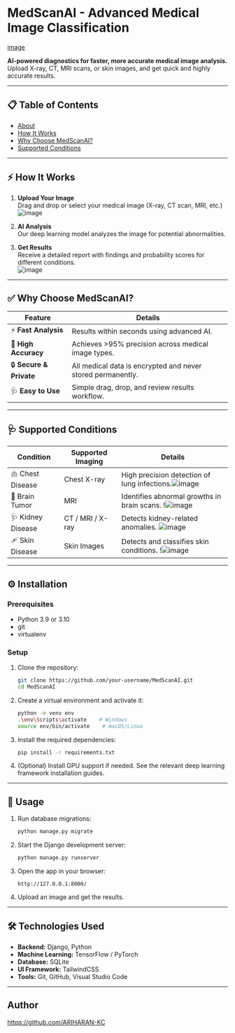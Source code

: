 # MedScanAI - Advanced Medical Image Classification

[image](https://github.com/user-attachments/assets/c62b48c1-91cc-4efa-946a-fa405e9189fd)


**AI-powered diagnostics for faster, more accurate medical image analysis.**  
Upload X-ray, CT, MRI scans, or skin images, and get quick and highly accurate results.

---

## 📋 Table of Contents
- [About](#about)
- [How It Works](#how-it-works)
- [Why Choose MedScanAI?](#why-choose-medscanai)
- [Supported Conditions](#supported-conditions)

---

## ⚡️ How It Works
1. **Upload Your Image**  
    Drag and drop or select your medical image (X-ray, CT scan, MRI, etc.)  
   ![image](https://github.com/user-attachments/assets/7a56a37c-f415-4f01-b980-975d36f3cb56)

2. **AI Analysis**  
    Our deep learning model analyzes the image for potential abnormalities.  


3. **Get Results**  
    Receive a detailed report with findings and probability scores for different conditions.  
   ![image](https://github.com/user-attachments/assets/6d143e9b-5e2d-4020-a8e1-0ea1b2dedf0a)

---

## ✅ Why Choose MedScanAI?

| Feature           | Details |
|---------------------|---------|
| ⚡️ **Fast Analysis**           | Results within seconds using advanced AI. |
| 🎯 **High Accuracy**           | Achieves >95% precision across medical image types. |
| 🔒 **Secure & Private**        | All medical data is encrypted and never stored permanently. |
| 🩺 **Easy to Use**              | Simple drag, drop, and review results workflow. |

---

## 🩺 Supported Conditions
| Condition       | Supported Imaging | Details |
|-----------------|------------------|---------|
| 🫁 Chest Disease     | Chest X-ray      | High precision detection of lung infections.![image](https://github.com/user-attachments/assets/e0f9c06a-ca41-4aa9-8b0c-34badf29ad78)
| 🧠 Brain Tumor   | MRI              | Identifies abnormal growths in brain scans. !![image](https://github.com/user-attachments/assets/299ba87c-b732-4e1c-98c2-b39452be693c)
| 🩺 Kidney Disease | CT / MRI / X-ray| Detects kidney-related anomalies. ![image](https://github.com/user-attachments/assets/d722c216-2f9d-4669-9931-9c71f5d7fa54)
| 🩹 Skin Disease  | Skin Images      | Detects and classifies skin conditions. !![image](https://github.com/user-attachments/assets/a3af6f4b-1762-426e-b5f6-c4a7683dc053)

---
## ⚙️ Installation

### Prerequisites

* Python 3.9 or 3.10
* git
* virtualenv

### Setup

1. Clone the repository:

   ```bash
   git clone https://github.com/your-username/MedScanAI.git
   cd MedScanAI
   ```
2. Create a virtual environment and activate it:

   ```bash
   python -m venv env
   .\env\Scripts\activate    # Windows
   source env/bin/activate    # macOS/Linux
   ```
3. Install the required dependencies:

   ```bash
   pip install -r requirements.txt
   ```
4. (Optional) Install GPU support if needed. See the relevant deep learning framework installation guides.

---

## 🚀 Usage

1. Run database migrations:

   ```bash
   python manage.py migrate
   ```
2. Start the Django development server:

   ```bash
   python manage.py runserver
   ```
3. Open the app in your browser:

   ```
   http://127.0.0.1:8000/
   ```
4. Upload an image and get the results.

---

## 🛠 Technologies Used

* **Backend:** Django, Python
* **Machine Learning:** TensorFlow / PyTorch
* **Database:** SQLite 
* **UI Framework:** TailwindCSS
* **Tools:** Git, GitHub, Visual Studio Code

---

## Author
https://github.com/ARIHARAN-KC
